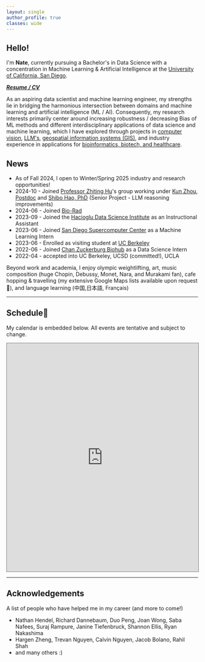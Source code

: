 ```yaml
---
layout: single
author_profile: true
classes: wide
---
```


## Hello!

I'm **Nate**, currently pursuing a Bachelor's in Data Science with a concentration in Machine Learning & Artificial Intelligence at the [University of California, San Diego](https://datascience.ucsd.edu/). 

***[Resume / CV](assets/pdfs/CV.pdf)***

As an aspiring data scientist and machine learning engineer, my strengths lie in bridging the harmonious intersection between domains and machine learning and artificial intelligence (ML / AI). Consequently, my research interests primarily center around increasing robustness / decreasing Bias of ML methods and different interdisciplinary applications of data science and machine learning, which I have explored through projects in [computer vision](https://natdosan.github.io/exploringcnn.pdf), [LLM's](/assets/pdfs/CSE_151B___PA5___Report.pdf), [geospatial information systems (GIS)](https://natdosan.github.io/A_Causal_Analysis_on_Public_Transportation_in_NYC.pdf), and industry experience in applications for <u>bioinformatics, biotech, and healthcare</u>. 
<!--
Currently, I am researching the usage of Retrieval-Augmented Generation for making LLM's more robust to geospatial information, advised by Professor [Ilya Zaslavsky](https://www.researchgate.net/profile/Ilya-Zaslavsky). I am also fortunate enough to receive mentorship from Professor [Julie Wartell](https://jwartell.ucsd.edu/) on another ML/GIS application-based research project.
-->

## News
- As of Fall 2024, I open to Winter/Spring 2025 industry and research opportunities!
- 2024-10 - Joined [Professor Zhiting Hu](https://zhiting.ucsd.edu/)'s group working under [Kun Zhou, Postdoc](https://lancelot39.github.io/) and [Shibo Hao, PhD](https://ber666.github.io/) (Senior Project - LLM reasoning improvements)
- 2024-06 - Joined [Bio-Rad](https://www.bio-rad.com/)
- 2023-09 - Joined the [Hacioglu Data Science Institute](https://datascience.ucsd.edu) as an Instructional Assistant
- 2023-06 - Joined [San Diego Supercomputer Center](https://www.sdsc.edu/) as a Machine Learning Intern
- 2023-06 - Enrolled as visiting student at [UC Berkeley](https://www.berkeley.edu/)
- 2022-06 - Joined [Chan Zuckerburg Biohub](https://www.czbiohub.org/) as a Data Science Intern
- 2022-04 - accepted into UC Berkeley, UCSD (committed!), UCLA

Beyond work and academia, I enjoy olympic weightlifting, art, music composition (huge Chopin, Debussy, Monet, Nara, and Murakami fan), cafe hopping & travelling (my extensive Google Maps lists available upon request 🙂), and language learning (中国,日本語, Français)

---

## Schedule📅

My calendar is embedded below. All events are tentative and subject to change.

<iframe src="https://calendar.google.com/calendar/embed?src=nadelrosario%40ucsd.edu&ctz=America%2FLos_Angeles" style="border:solid 1px #777" width="100%" height="600" frameborder="0" scrolling="no"></iframe>

---

## Acknowledgements

A list of people who have helped me in my career (and more to come!)

- Nathan Hendel, Richard Dannebaum, Duo Peng, Joan Wong, Saba Nafees, Suraj Rampure, Janine Tiefenbruck, Shannon Ellis, Ryan Nakashima
- Hargen Zheng, Trevan Nguyen, Calvin Nguyen, Jacob Bolano, Rahil Shah
- and many others :)
